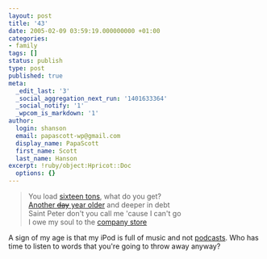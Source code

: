 ```yaml
---
layout: post
title: '43'
date: 2005-02-09 03:59:19.000000000 +01:00
categories:
- family
tags: []
status: publish
type: post
published: true
meta:
  _edit_last: '3'
  _social_aggregation_next_run: '1401633364'
  _social_notify: '1'
  _wpcom_is_markdown: '1'
author:
  login: shanson
  email: papascott-wp@gmail.com
  display_name: PapaScott
  first_name: Scott
  last_name: Hanson
excerpt: !ruby/object:Hpricot::Doc
  options: {}
---
```

<blockquote>
  You load <a href="http://persweb.direct.ca/fstringe/oz/s7424.html" title="Some people say a man is made outta mud">sixteen tons</a>, what do you get?<br />
  <a href="https://www.papascott.de/archives/2004/02/09/">Another <strike>day</strike> year older</a> and deeper in debt<br />
  Saint Peter don't you call me 'cause I can't go<br />
  I owe my soul to the <a href="http://store.apple.com/Apple/WebObjects/germanstore/">company store</a>
</p></blockquote>
<p>A sign of my age is that my iPod is full of music and not <a href="http://lumma.de/eintrag.php?id=1254" title="Why the f*** would I want to hear you speak?">podcasts</a>. Who has time to listen to words that you're going to throw away anyway?</p>
